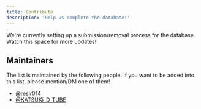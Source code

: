 ```yaml
---
title: Contribute
description: 'Help us complete the database!'
---
```


We're currently setting up a submission/removal process for the database. Watch this space for more updates!

## Maintainers

The list is maintained by the following people. If you want to be added into this
list, please mention/DM one of them!

- [@resir014](https://twitter.com/resir014)
- [@KATSUKi_D_TUBE](https://twitter.com/KATSUKi_D_TUBE)
